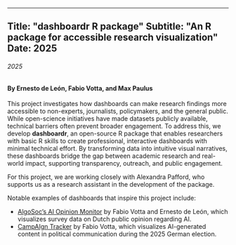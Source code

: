 ---
Title: "dashboardr R package"
Subtitle: "An R package for accessible research visualization"
Date: 2025
----------

###### 2025
#### By Ernesto de León, Fabio Votta, and Max Paulus

This project investigates how dashboards can make research findings more accessible to non-experts, journalists, policymakers, and the general public. While open-science initiatives have made datasets publicly available, technical barriers often prevent broader engagement. To address this, we develop **dashboardr**, an open-source R package that enables researchers with basic R skills to create professional, interactive dashboards with minimal technical effort. By transforming data into intuitive visual narratives, these dashboards bridge the gap between academic research and real-world impact, supporting transparency, outreach, and public engagement.

For this project, we are working closely with Alexandra Pafford, who supports us as a research assistant in the development of the package.

Notable examples of dashboards that inspire this project include:

* [AlgoSoc’s AI Opinion Monitor](https://monitor.algosoc.org/en/) by Fabio Votta and Ernesto de León, which visualizes survey data on Dutch public opinion regarding AI.
* [CampAIgn Tracker](https://www.campaigntracker.de/) by Fabio Votta, which visualizes AI-generated content in political communication during the 2025 German election.
